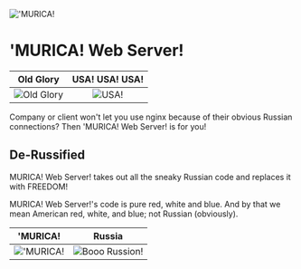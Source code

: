 !['MURICA!](https://taintedtats.com/pub/media/catalog/product/cache/c687aa7517cf01e65c009f6943c2b1e9/m/u/murica-temporary-tattoo-tt0077.jpg)

'MURICA! Web Server!
================================================================================

| Old Glory                                                           | USA! USA! USA!                                                       |
| :-----------------------------------------------------------------: | :------------------------------------------------------------------: |
| ![Old Glory](https://media.giphy.com/media/sFMDqop2ku4M0/giphy.gif) | ![USA!](https://media.giphy.com/media/ToMjGpSRhDQ6vzZXVIs/giphy.gif) |

Company or client won't let you use nginx because of their obvious Russian
connections? Then 'MURICA! Web Server! is for you!

De-Russified
----------------------------------------

MURICA! Web Server! takes out all the sneaky Russian code and replaces it with
FREEDOM! 

MURICA! Web Server!'s code is pure red, white and blue. And by that we mean
American red, white, and blue; not Russian (obviously).

| 'MURICA!                                                                                                                                     | Russia
| :--------------------------------------------------------------------------------------------------------------------------------------: | :-----------------------------------------------------------------------------------------------------------------------------------------------------------------: |
| !['MURICA!](https://upload.wikimedia.org/wikipedia/en/thumb/a/a4/Flag_of_the_United_States.svg/1024px-Flag_of_the_United_States.svg.png) | ![Booo Russion!](https://oo.vg/VWb8rtcsxDhAgif6jfFw) |

